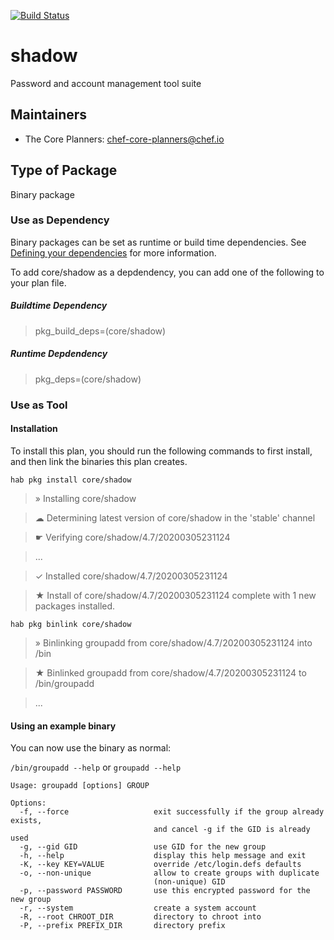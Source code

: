 [![Build Status](https://dev.azure.com/chefcorp-partnerengineering/Chef%20Base%20Plans/_apis/build/status/chef-base-plans.shadow?branchName=master)](https://dev.azure.com/chefcorp-partnerengineering/Chef%20Base%20Plans/_build/latest?definitionId=137&branchName=master)

# shadow

Password and account management tool suite

## Maintainers

* The Core Planners: <chef-core-planners@chef.io>

## Type of Package

Binary package

### Use as Dependency

Binary packages can be set as runtime or build time dependencies. See [Defining your dependencies](https://www.habitat.sh/docs/developing-packages/developing-packages/#sts=Define%20Your%20Dependencies) for more information.

To add core/shadow as a depdendency, you can add one of the following to your plan file.

##### Buildtime Dependency

> pkg_build_deps=(core/shadow)

##### Runtime Depdendency

> pkg_deps=(core/shadow)

### Use as Tool

#### Installation

To install this plan, you should run the following commands to first install, and then link the binaries this plan creates.

`hab pkg install core/shadow`

> » Installing core/shadow

> ☁ Determining latest version of core/shadow in the 'stable' channel

> ☛ Verifying core/shadow/4.7/20200305231124

> ...

> ✓ Installed core/shadow/4.7/20200305231124

> ★ Install of core/shadow/4.7/20200305231124 complete with 1 new packages installed.

`hab pkg binlink core/shadow`

> » Binlinking groupadd from core/shadow/4.7/20200305231124 into /bin

> ★ Binlinked groupadd from core/shadow/4.7/20200305231124 to /bin/groupadd

> ...

#### Using an example binary
You can now use the binary as normal:

`/bin/groupadd --help` or `groupadd --help`

```
Usage: groupadd [options] GROUP

Options:
  -f, --force                   exit successfully if the group already exists,
                                and cancel -g if the GID is already used
  -g, --gid GID                 use GID for the new group
  -h, --help                    display this help message and exit
  -K, --key KEY=VALUE           override /etc/login.defs defaults
  -o, --non-unique              allow to create groups with duplicate
                                (non-unique) GID
  -p, --password PASSWORD       use this encrypted password for the new group
  -r, --system                  create a system account
  -R, --root CHROOT_DIR         directory to chroot into
  -P, --prefix PREFIX_DIR       directory prefix
```
